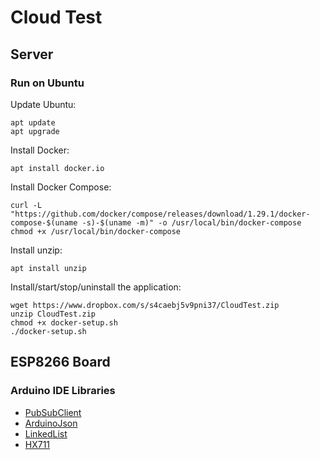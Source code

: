 # Cloud Test

## Server

### Run on Ubuntu

Update Ubuntu:

```
apt update
apt upgrade
```

Install Docker:

```
apt install docker.io
```

Install Docker Compose:

```
curl -L "https://github.com/docker/compose/releases/download/1.29.1/docker-compose-$(uname -s)-$(uname -m)" -o /usr/local/bin/docker-compose
chmod +x /usr/local/bin/docker-compose
```

Install unzip:

```
apt install unzip
```

Install/start/stop/uninstall the application:

```
wget https://www.dropbox.com/s/s4caebj5v9pni37/CloudTest.zip
unzip CloudTest.zip
chmod +x docker-setup.sh
./docker-setup.sh
```

## ESP8266 Board

### Arduino IDE Libraries

* [PubSubClient](https://github.com/knolleary/pubsubclient)
* [ArduinoJson](https://github.com/bblanchon/ArduinoJson)
* [LinkedList](https://github.com/ivanseidel/LinkedList)
* [HX711](https://github.com/bogde/HX711)
